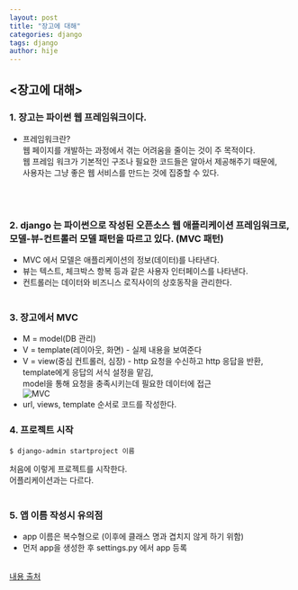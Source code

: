 ```yaml
---
layout: post
title: "장고에 대해"
categories: django
tags: django
author: hije
---
```

## <장고에 대해>
### 1. 장고는 파이썬 웹 프레임워크이다.  
* 프레임워크란?  
  웹 페이지를 개발하는 과정에서 겪는 어려움을 줄이는 것이 주 목적이다.  
  웹 프레임 워크가 기본적인 구조나 필요한 코드들은 알아서 제공해주기 때문에,  
  사용자는 그냥 좋은 웹 서비스를 만드는 것에 집중할 수 있다.
  
    <br/><br/>
  
### 2. django 는 파이썬으로 작성된 오픈소스 웹 애플리케이션 프레임워크로, 모델-뷰-컨트롤러 모델 패턴을 따르고 있다. (MVC 패턴)
 * MVC 에서 모델은 애플리케이션의 정보(데이터)를 나타낸다.
 * 뷰는 텍스트, 체크박스 항복 등과 같은 사용자 인터페이스를 나타낸다.
 * 컨트롤러는 데이터와 비즈니스 로직사이의 상호동작을 관리한다.
   <br/><br/>
 
### 3. 장고에서 MVC
 * M = model(DB 관리)
 * V = template(레이아웃, 화면) - 실제 내용을 보여준다
 * V = view(중심 컨트롤러, 심장) - http 요청을 수신하고 http 응답을 반환,  
   template에게 응답의 서식 설정을 맡김,  
   model을 통해 요청을 충족시키는데 필요한 데이터에 접근  
 ![MVC](https://images.velog.io/images/gndan4/post/86c6a8f7-65bc-4a69-b613-abe0ac7cbd91/Untitled.png)
 * url, views, template 순서로 코드를 작성한다.

 
### 4. 프로젝트 시작
 ```
 $ django-admin startproject 이름
 ```
 처음에 이렇게 프로젝트를 시작한다.  
 어플리케이션과는 다르다.
  <br/><br/>
  
### 5. 앱 이름 작성시 유의점
 * app 이름은 복수형으로 (이후에 클래스 명과 겹치지 않게 하기 위함)
 * 먼저 app을 생성한 후 settings.py 에서 app 등록
 <br/><br/>
 
 [내용 출처](https://velog.io/@gndan4/Django-%EC%9B%B9-%ED%94%84%EB%A0%88%EC%9E%84%EC%9B%8C%ED%81%AC-%EC%9E%A5%EA%B3%A0-%EA%B8%B0%EB%B3%B8-%EC%84%A4%EC%A0%95-Template-HTML-Form-URL)
